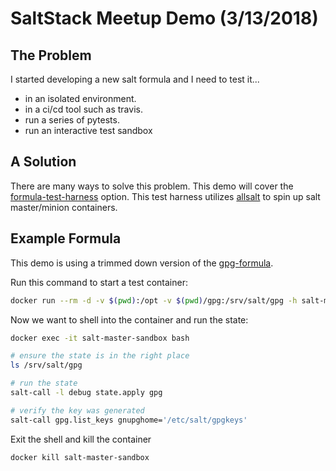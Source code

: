 # SaltStack Meetup Demo (3/13/2018)


## <a name='problem'></a> The Problem

I started developing a new salt formula and I need to test it...

* in an isolated environment.
* in a ci/cd tool such as travis.
* run a series of pytests.
* run an interactive test sandbox


## <a name='solution'></a> A Solution

There are many ways to solve this problem. This demo will cover the [formula-test-harness](https://github.com/intuitivetechnologygroup/formula-test-harness) option.
This test harness utilizes [allsalt](https://github.com/simplyadrian/allsalt) to spin up salt master/minion containers.


## <a name='example-formula'></a> Example Formula

This demo is using a trimmed down version of the [gpg-formula](https://github.com/meganlkm/gpg-formula).


Run this command to start a test container:

```bash
docker run --rm -d -v $(pwd):/opt -v $(pwd)/gpg:/srv/salt/gpg -h salt-master-sandbox --name salt-master-sandbox simplyadrian/allsalt:centos_master_2017.7.2
```

Now we want to shell into the container and run the state:

```bash
docker exec -it salt-master-sandbox bash

# ensure the state is in the right place
ls /srv/salt/gpg

# run the state
salt-call -l debug state.apply gpg

# verify the key was generated
salt-call gpg.list_keys gnupghome='/etc/salt/gpgkeys'
```

Exit the shell and kill the container

```bash
docker kill salt-master-sandbox
```
